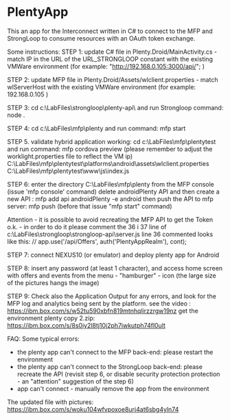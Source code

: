 # PlentyApp
This an app for the Interconnect written in C# to connect to the MFP and StrongLoop to consume resources with an OAuth token exchange.

Some instructions:
STEP 1: update C# file in Plenty.Droid/MainActivity.cs - match IP in the URL of the URL_STRONGLOOP constant with the existing VMWare environment (for example: "http://192.168.0.105:3000/api/"; )

STEP 2: update MFP file in Plenty.Droid/Assets/wlclient.properties - match wlServerHost with the existing VMWare environment (for example: 192.168.0.105 )

STEP 3: cd c:\LabFiles\strongloop\plenty-api\ and run Strongloop command: node .

STEP 4: cd c:\LabFiles\mfp\plenty and run command: mfp start

STEP 5. validate hybrid application working: cd c:\LabFiles\mfp\plentytest and run command: mfp cordova preview
(please remember to adjust the worklight.properties file to reflect the VM ip)
C:\LabFiles\mfp\plentytest\platforms\android\assets\wlclient.properties
C:\LabFiles\mfp\plentytest\www\js\index.js 

STEP 6: enter the directory C:\LabFiles\mfp\plenty
from the MFP console (issue 'mfp console' command) delete androidPlenty API 
and then create a new API : mfp add api androidPlenty -e android
then push the API to mfp server: mfp push (before that issue "mfp start" command)


Attention - it is possible to avoid recreating the MFP API to get the Token o.k. - in order to do it please comment the 36 i 37 line of c:\LabFiles\strongloop\strongloop-api\server.js
line 36 commented looks like this:
// app.use('/api/Offers', auth('PlentyAppRealm'), cont);

STEP 7: connect NEXUS10 (or emulator) and deploy plenty app for Android



STEP 8: insert any password (at least 1 character), and access home screen with offers and events from the menu  - "hamburger" - icon (the large size of the pictures hangs the image)

STEP 9: Check also the Application Output for any errors, and look for the MFP log and analytics being sent by the platform.
see the video : https://ibm.box.com/s/w52tu590xbfn819mtnhqlirzzrgw19nz
get the environment plenty copy 2.zip: https://ibm.box.com/s/8s0iy2l8tj10j2ph7iwkutph74fl0ult

FAQ:
Some typical errors:
- the plenty app can't connect to the MFP back-end: please restart the environment
- the plenty app can't connect to the StrongLoop back-end: please recreate the API (revisit step 6, or disable security protection protection - an "attention" suggestion of the step 6)
- app can't connect - manually remove the app from the environment

The updated file with pictures: https://ibm.box.com/s/woku104wfvpoxoe8urj4at6sbg4yln74

